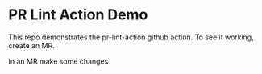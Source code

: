 # PR Lint Action Demo

This repo demonstrates the pr-lint-action github action.  To see it working, create an MR.

In an MR make some changes